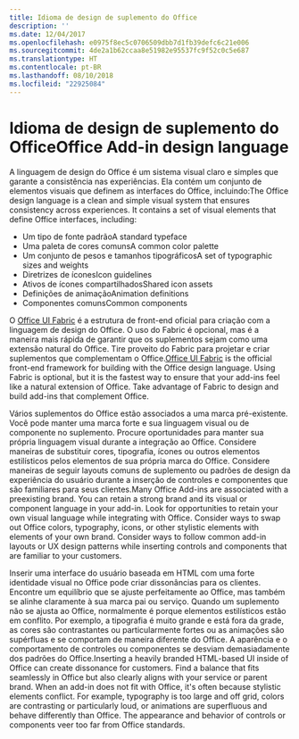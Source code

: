 ```yaml
---
title: Idioma de design de suplemento do Office
description: ''
ms.date: 12/04/2017
ms.openlocfilehash: e0975f8ec5c0706509dbb7d1fb39defc6c21e006
ms.sourcegitcommit: 4de2a1b62ccaa8e51982e95537fc9f52c0c5e687
ms.translationtype: HT
ms.contentlocale: pt-BR
ms.lasthandoff: 08/10/2018
ms.locfileid: "22925084"
---
```

# <a name="office-add-in-design-language"></a><span data-ttu-id="8f41f-102">Idioma de design de suplemento do Office</span><span class="sxs-lookup"><span data-stu-id="8f41f-102">Office Add-in design language</span></span>

<span data-ttu-id="8f41f-p101">A linguagem de design do Office é um sistema visual claro e simples que garante a consistência nas experiências. Ela contém um conjunto de elementos visuais que definem as interfaces do Office, incluindo:</span><span class="sxs-lookup"><span data-stu-id="8f41f-p101">The Office design language is a clean and simple visual system that ensures consistency across experiences. It contains a set of visual elements that define Office interfaces, including:</span></span>

- <span data-ttu-id="8f41f-105">Um tipo de fonte padrão</span><span class="sxs-lookup"><span data-stu-id="8f41f-105">A standard typeface</span></span>
- <span data-ttu-id="8f41f-106">Uma paleta de cores comuns</span><span class="sxs-lookup"><span data-stu-id="8f41f-106">A common color palette</span></span>
- <span data-ttu-id="8f41f-107">Um conjunto de pesos e tamanhos tipográficos</span><span class="sxs-lookup"><span data-stu-id="8f41f-107">A set of typographic sizes and weights</span></span>
- <span data-ttu-id="8f41f-108">Diretrizes de ícones</span><span class="sxs-lookup"><span data-stu-id="8f41f-108">Icon guidelines</span></span>
- <span data-ttu-id="8f41f-109">Ativos de ícones compartilhados</span><span class="sxs-lookup"><span data-stu-id="8f41f-109">Shared icon assets</span></span>
- <span data-ttu-id="8f41f-110">Definições de animação</span><span class="sxs-lookup"><span data-stu-id="8f41f-110">Animation definitions</span></span>
- <span data-ttu-id="8f41f-111">Componentes comuns</span><span class="sxs-lookup"><span data-stu-id="8f41f-111">Common components</span></span>

<span data-ttu-id="8f41f-p102">O [Office UI Fabric](https://developer.microsoft.com/fabric) é a estrutura de front-end oficial para criação com a linguagem de design do Office. O uso do Fabric é opcional, mas é a maneira mais rápida de garantir que os suplementos sejam como uma extensão natural do Office. Tire proveito do Fabric para projetar e criar suplementos que complementam o Office.</span><span class="sxs-lookup"><span data-stu-id="8f41f-p102">[Office UI Fabric](https://developer.microsoft.com/fabric) is the official front-end framework for building with the Office design language. Using Fabric is optional, but it is the fastest way to ensure that your add-ins feel like a natural extension of Office. Take advantage of Fabric to design and build add-ins that complement Office.</span></span>

<span data-ttu-id="8f41f-p103">Vários suplementos do Office estão associados a uma marca pré-existente. Você pode manter uma marca forte e sua linguagem visual ou de componente no suplemento. Procure oportunidades para manter sua própria linguagem visual durante a integração ao Office. Considere maneiras de substituir cores, tipografia, ícones ou outros elementos estilísticos pelos elementos de sua própria marca do Office. Considere maneiras de seguir layouts comuns de suplemento ou padrões de design da experiência do usuário durante a inserção de controles e componentes que são familiares para seus clientes.</span><span class="sxs-lookup"><span data-stu-id="8f41f-p103">Many Office Add-ins are associated with a preexisting brand. You can retain a strong brand and its visual or component language in your add-in. Look for opportunities to retain your own visual language while integrating with Office. Consider ways to swap out Office colors, typography, icons, or other stylistic elements with elements of your own brand. Consider ways to follow common add-in layouts or UX design patterns while inserting controls and components that are familiar to your customers.</span></span>

<span data-ttu-id="8f41f-p104">Inserir uma interface do usuário baseada em HTML com uma forte identidade visual no Office pode criar dissonâncias para os clientes. Encontre um equilíbrio que se ajuste perfeitamente ao Office, mas também se alinhe claramente à sua marca pai ou serviço. Quando um suplemento não se ajusta ao Office, normalmente é porque elementos estilísticos estão em conflito. Por exemplo, a tipografia é muito grande e está fora da grade, as cores são contrastantes ou particularmente fortes ou as animações são supérfluas e se comportam de maneira diferente do Office. A aparência e o comportamento de controles ou componentes se desviam demasiadamente dos padrões do Office.</span><span class="sxs-lookup"><span data-stu-id="8f41f-p104">Inserting a heavily branded HTML-based UI inside of Office can create dissonance for customers. Find a balance that fits seamlessly in Office but also clearly aligns with your service or parent brand. When an add-in does not fit with Office, it's often because stylistic elements conflict. For example, typography is too large and off grid, colors are contrasting or particularly loud, or animations are superfluous and behave differently than Office. The appearance and behavior of controls or components veer too far from Office standards.</span></span>
